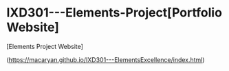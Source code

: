 # IXD301---Elements-Project[Portfolio Website]


[Elements Project Website]

(https://macaryan.github.io/IXD301---ElementsExcellence/index.html)
